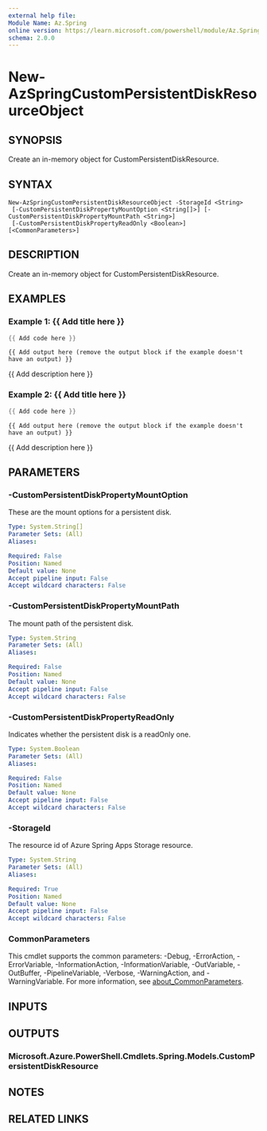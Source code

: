 ```yaml
---
external help file:
Module Name: Az.Spring
online version: https://learn.microsoft.com/powershell/module/Az.Spring/new-azspringcustompersistentdiskresourceobject
schema: 2.0.0
---
```


# New-AzSpringCustomPersistentDiskResourceObject

## SYNOPSIS
Create an in-memory object for CustomPersistentDiskResource.

## SYNTAX

```
New-AzSpringCustomPersistentDiskResourceObject -StorageId <String>
 [-CustomPersistentDiskPropertyMountOption <String[]>] [-CustomPersistentDiskPropertyMountPath <String>]
 [-CustomPersistentDiskPropertyReadOnly <Boolean>] [<CommonParameters>]
```

## DESCRIPTION
Create an in-memory object for CustomPersistentDiskResource.

## EXAMPLES

### Example 1: {{ Add title here }}
```powershell
{{ Add code here }}
```

```output
{{ Add output here (remove the output block if the example doesn't have an output) }}
```

{{ Add description here }}

### Example 2: {{ Add title here }}
```powershell
{{ Add code here }}
```

```output
{{ Add output here (remove the output block if the example doesn't have an output) }}
```

{{ Add description here }}

## PARAMETERS

### -CustomPersistentDiskPropertyMountOption
These are the mount options for a persistent disk.

```yaml
Type: System.String[]
Parameter Sets: (All)
Aliases:

Required: False
Position: Named
Default value: None
Accept pipeline input: False
Accept wildcard characters: False
```

### -CustomPersistentDiskPropertyMountPath
The mount path of the persistent disk.

```yaml
Type: System.String
Parameter Sets: (All)
Aliases:

Required: False
Position: Named
Default value: None
Accept pipeline input: False
Accept wildcard characters: False
```

### -CustomPersistentDiskPropertyReadOnly
Indicates whether the persistent disk is a readOnly one.

```yaml
Type: System.Boolean
Parameter Sets: (All)
Aliases:

Required: False
Position: Named
Default value: None
Accept pipeline input: False
Accept wildcard characters: False
```

### -StorageId
The resource id of Azure Spring Apps Storage resource.

```yaml
Type: System.String
Parameter Sets: (All)
Aliases:

Required: True
Position: Named
Default value: None
Accept pipeline input: False
Accept wildcard characters: False
```

### CommonParameters
This cmdlet supports the common parameters: -Debug, -ErrorAction, -ErrorVariable, -InformationAction, -InformationVariable, -OutVariable, -OutBuffer, -PipelineVariable, -Verbose, -WarningAction, and -WarningVariable. For more information, see [about_CommonParameters](http://go.microsoft.com/fwlink/?LinkID=113216).

## INPUTS

## OUTPUTS

### Microsoft.Azure.PowerShell.Cmdlets.Spring.Models.CustomPersistentDiskResource

## NOTES

## RELATED LINKS

